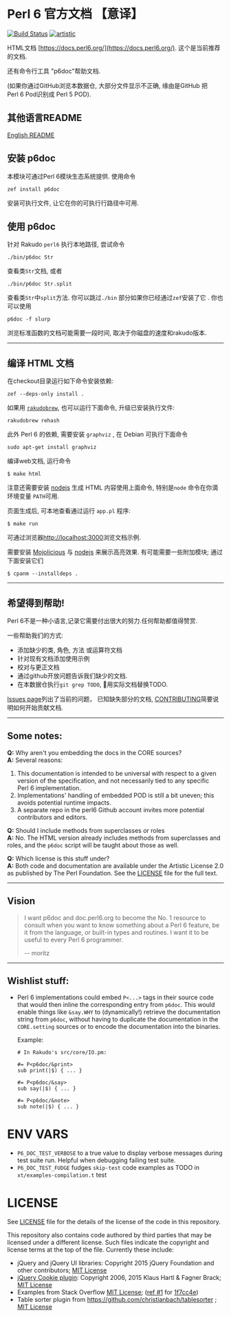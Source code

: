 # Perl 6 官方文档 【意译】

[![Build Status](https://travis-ci.org/perl6/doc.svg?branch=master)](https://travis-ci.org/perl6/doc) [![artistic](https://img.shields.io/badge/license-Artistic%202.0-blue.svg?style=flat)](https://opensource.org/licenses/Artistic-2.0)

HTML文档 [https://docs.perl6.org/](https://docs.perl6.org/).
这个是当前推荐的文档.

还有命令行工具 "p6doc"帮助文档.

(如果你通过GitHub浏览本数据仓, 大部分文件显示不正确,
缘由是GitHub 把 Perl 6 Pod识别成 Perl 5 POD).

## 其他语言README

[English README](README.md)

## 安装 p6doc

本模块可通过Perl 6模块生态系统提供. 使用命令

    zef install p6doc

安装可执行文件, 让它在你的可执行行路径中可用.

## 使用 p6doc

针对 Rakudo `perl6` 执行本地路径, 尝试命令

    ./bin/p6doc Str

查看类`Str`文档, 或者

    ./bin/p6doc Str.split

查看类`Str`中`split`方法. 你可以跳过`./bin` 部分如果你已经通过`zef`安装了它 . 你也可以使用

    p6doc -f slurp

浏览标准函数的文档可能需要一段时间, 取决于你磁盘的速度和rakudo版本.

-------

## 编译 HTML 文档

在checkout目录运行如下命令安装依赖:

    zef --deps-only install .

如果用 [`rakudobrew`](https://github.com/tadzik/rakudobrew), 也可以运行下面命令,
升级已安装执行文件:

    rakudobrew rehash

此外 Perl 6 的依赖, 需要安装 `graphviz` , 在 Debian 可执行下面命令

    sudo apt-get install graphviz

编译web文档, 运行命令

    $ make html

注意还需要安装 [nodejs](https://nodejs.org)
生成 HTML 内容使用上面命令, 特别是`node` 命令在你滴环境变量 `PATH`可用.

页面生成后, 可本地查看通过运行 `app.pl` 程序:

    $ make run

可通过浏览器[http://localhost:3000](http://localhost:3000)浏览文档示例.

需要安装 [Mojolicious](https://metacpan.org/pod/Mojolicious)
与 [nodejs](https://nodejs.org) 来展示高亮效果.
有可能需要一些附加模块; 通过下面安装它们

    $ cpanm --installdeps .

---------

## 希望得到帮助!

Perl 6不是一种小语言,记录它需要付出很大的努力.任何帮助都值得赞赏.

一些帮助我们的方式:

 * 添加缺少的类, 角色, 方法 或运算符文档
 * 针对现有文档添加使用示例
 * 校对与更正文档
 * 通过github开放问题告诉我们缺少的文档.
 * 在本数据仓执行`git grep TODO`, 用实际文档替换TODO.

[Issues page](https://github.com/perl6/doc/issues)列出了当前的问题，
已知缺失部分的文档, [CONTRIBUTING](CONTRIBUTING.md)简要说明如何开始贡献文档.

--------

## Some notes:

**Q:** Why aren't you embedding the docs in the CORE sources?<br>
**A:** Several reasons:

  1. This documentation is intended to be universal with
     respect to a given version of the specification,
     and not necessarily tied to any specific Perl 6
     implementation.
  2. Implementations' handling of embedded POD is still
     a bit uneven; this avoids potential runtime impacts.
  3. A separate repo in the perl6 Github account invites
     more potential contributors and editors.

**Q:** Should I include methods from superclasses or roles<br>
**A:** No. The HTML version already includes methods from superclasses and
       roles, and the `p6doc` script will be taught about those as well.

**Q:** Which license is this stuff under?<br>
**A:** Both code and documentation are available under the Artistic License 2.0
       as published by The Perl Foundation. See the [LICENSE](LICENSE) file for the full
       text.

--------

## Vision

> I want p6doc and doc.perl6.org to become the No. 1 resource to consult
> when you want to know something about a Perl 6 feature, be it from the
> language, or built-in types and routines. I want it to be useful to every
> Perl 6 programmer.
>
>    -- moritz

--------

## Wishlist stuff:

 *  Perl 6 implementations could embed `P<...>` tags in their source
    code that would then inline the corresponding entry from `p6doc`.
    This would enable things like `&say.WHY` to (dynamically!)
    retrieve the documentation string from `p6doc`, without having
    to duplicate the documentation in the `CORE.setting` sources
    or to encode the documentation into the binaries.

    Example:

        # In Rakudo's src/core/IO.pm:

        #= P<p6doc/&print>
        sub print(|$) { ... }

        #= P<p6doc/&say>
        sub say(|$) { ... }

        #= P<p6doc/&note>
        sub note(|$) { ... }

# ENV VARS

- `P6_DOC_TEST_VERBOSE` to a true value to display verbose messages during test suite run.
Helpful when debugging failing test suite.
- `P6_DOC_TEST_FUDGE` fudges `skip-test` code examples as TODO in `xt/examples-compilation.t` test

# LICENSE

See [LICENSE](LICENSE) file for the details of the license of the code in this repository.

This repository also contains code authored by third parties that may be licensed under a different license. Such
files indicate the copyright and license terms at the top of the file. Currently these include:

* jQuery and jQuery UI libraries: Copyright 2015 jQuery Foundation and other contributors; [MIT License](http://creativecommons.org/licenses/MIT)
* [jQuery Cookie plugin](https://github.com/js-cookie/js-cookie):
  Copyright 2006, 2015 Klaus Hartl & Fagner Brack;
  [MIT License](http://creativecommons.org/licenses/MIT)
* Examples from Stack Overflow [MIT License](http://creativecommons.org/licenses/MIT); ([ref #1](http://stackoverflow.com/a/43669837/215487) for [1f7cc4e](https://github.com/perl6/doc/commit/1f7cc4efa0da38b5a9bf544c9b13cc335f87f7f6))
* Table sorter plugin from https://github.com/christianbach/tablesorter ;
  [MIT License](http://creativecommons.org/licenses/MIT)
